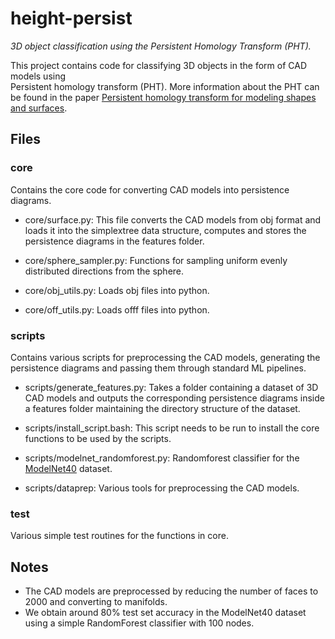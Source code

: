 # height-persist

*3D object classification using the Persistent Homology Transform (PHT).*

This project contains code for classifying 3D objects in the form of CAD models using  
Persistent homology transform (PHT). More information about the PHT can be found in the paper
[Persistent homology transform for modeling shapes and surfaces](https://doi.org/10.1093/imaiai/iau011). 

## Files

### core

Contains the core code for converting CAD models into persistence diagrams.

- core/surface.py: This file converts the CAD models from obj format and loads it into
the simplextree data structure, computes and stores the persistence diagrams in the features
folder.

- core/sphere_sampler.py: Functions for sampling uniform evenly distributed directions from the sphere.

- core/obj_utils.py: Loads obj files into python.

- core/off_utils.py: Loads offf files into python.

### scripts

Contains various scripts for preprocessing the CAD models, generating the persistence diagrams
and passing them through standard ML pipelines.

- scripts/generate_features.py: Takes a folder containing a dataset of 3D CAD models and outputs the corresponding
persistence diagrams inside a features folder maintaining the directory structure of the dataset.

- scripts/install_script.bash: This script needs to be run to install the core functions to be used by the scripts.

- scripts/modelnet_randomforest.py: Randomforest classifier for the [ModelNet40](https://modelnet.cs.princeton.edu/) dataset.

- scripts/dataprep: Various tools for preprocessing the CAD models.

### test

Various simple test routines for the functions in core.

## Notes

- The CAD models are preprocessed by reducing the number of faces to 2000 and converting to manifolds. 
- We obtain around 80% test set accuracy in the ModelNet40 dataset using a simple RandomForest classifier with 100 nodes.
